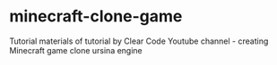 # minecraft-clone-game
Tutorial materials of tutorial by Clear Code Youtube channel - creating Minecraft game clone ursina engine
